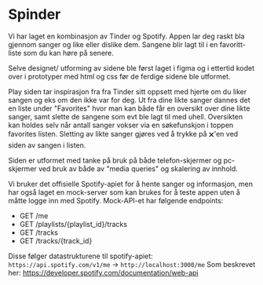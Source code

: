 # Spinder

Vi har laget en kombinasjon av Tinder og Spotify.
Appen lar deg raskt bla gjennom sanger og like eller dislike dem.
Sangene blir lagt til i en favoritt-liste som du kan høre på senere.

Selve designet/ utforming av sidene ble først laget i figma og i ettertid kodet over i prototyper med html og css før de ferdige sidene ble utformet.

Play siden tar inspirasjon fra fra Tinder sitt oppsett med hjerte om du liker sangen og eks om den ikke var for deg. Ut fra dine likte sanger dannes det en liste under "Favorites" hvor man kan både får en oversikt over dine likte sanger, samt slette de sangene som evt ble lagt til med uhell. Oversikten kan holdes selv når antall sanger vokser via en søkefunskjon i toppen favorites listen. Sletting av likte sanger gjøres ved å trykke på 🗙'en ved siden av sangen i listen.

Siden er utformet med tanke på bruk på både telefon-skjermer og pc-skjermer ved bruk av både av "media queries" og skalering av innhold.

Vi bruker det offisielle Spotify-apiet for å hente sanger og informasjon,
men har også laget en mock-server som kan brukes for å teste appen uten
å måtte logge inn med Spotify. Mock-API-et har følgende endpoints:

- GET /me
- GET /playlists/{playlist_id}/tracks
- GET /tracks
- GET /tracks/{track_id}

Disse følger datastrukturene til spotify-apiet:
`https://api.spotify.com/v1/me` -> `http://localhost:3000/me`
Som beskrevet her: https://developer.spotify.com/documentation/web-api

